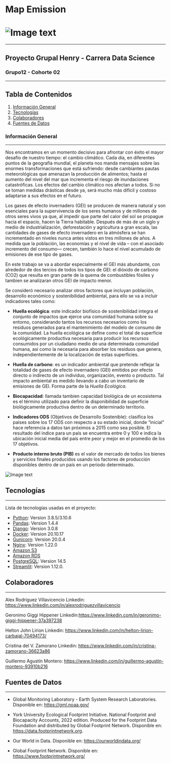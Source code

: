  # Map Emission
 # ![Image text](https://avatars.githubusercontent.com/u/111468199?s=200&v=4)
  
*** 

## Proyecto Grupal Henry - Carrera Data Science
### Grupo12 - Cohorte 02 
***
## Tabla de Contenidos
1. [Información General](#información-general)
2. [Tecnologías](#tecnologías)
3. [Colaboradores](#colaboradores)
4. [Fuentes de Datos](#fuentes-de-datos)

### Información General
***
Nos encontramos en un momento decisivo para afrontar con éxito el mayor desafío de nuestro tiempo: el cambio climático. Cada día, en diferentes puntos de la geografía mundial, el planeta nos manda mensajes sobre las enormes transformaciones que está sufriendo: desde cambiantes pautas meteorológicas que amenazan la producción de alimentos; hasta el aumento del nivel del mar que incrementa el riesgo de inundaciones catastróficas. Los efectos del cambio climático nos afectan a todos. Si no se toman medidas drásticas desde ya, será mucho más difícil y costoso adaptarse a sus efectos en el futuro.

Los gases de efecto invernadero (GEI) se producen de manera natural y son esenciales para la supervivencia de los seres humanos y de millones de otros seres vivos ya que, al impedir que parte del calor del sol se propague hacia el espacio, hacen la Tierra habitable. Después de más de un siglo y medio de industrialización, deforestación y agricultura a gran escala, las cantidades de gases de efecto invernadero en la atmósfera se han incrementado en niveles nunca antes vistos en tres millones de años. A medida que la población, las economías y el nivel de vida – con el asociado incremento del consumo— crecen, también lo hace el nivel acumulado de emisiones de ese tipo de gases.

En este trabajo se va a abordar especialmente el GEI más abundante, con alrededor de dos tercios de todos los tipos de GEI: el dióxido de carbono (CO2) que resulta en gran parte de la quema de combustibles fósiles y tambien se analizaran otros GEI de impacto menor.

Se consideró necesario analizar otros factores que incluyan población, desarrollo económico y sostenibilidad ambiental, para ello se va a incluir índicadores tales como:

* **Huella ecológica**: este indicador biofísico de sostenibilidad integra el conjunto de impactos que ejerce una comunidad humana sobre su entorno, considerando tantos los recursos necesarios como los residuos generados para el mantenimiento del modelo de consumo de la comunidad. La huella ecológica se define como el total de superficie ecológicamente productiva necesaria para producir los recursos consumidos por un ciudadano medio de una determinada comunidad humana, así como la necesaria para absorber los residuos que genera, independientemente de la localización de estas superficies.

* **Huella de carbono**: es un indicador ambiental que pretende reflejar la totalidad de gases de efecto invernadero (GEI) emitidos por efecto directo o indirecto de un individuo, organización, evento o producto. Tal impacto ambiental es medido llevando a cabo un inventario de emisiones de GEI. Forma parte de la *Huella Ecológica*.

* **Biocapacidad**: llamada tambien capacidad biológica de un ecosistema es el término utilizado para definir la disponibilidad de superficie biológicamente productiva dentro de un determinado territorio.

* **Indicadores ODS** (Objetivos de Desarrollo Sostenible):  clasifica los países sobre los 17 ODS con respecto a su estado inicial, donde “inicial” hace referencia a datos tan próximos a 2015 como sea posible. El resultado del índice para un país se encuentra entre 0 y 100 e indica la ubicación inicial media del país entre peor y mejor en el promedio de los 17 objetivos.

* **Producto interno bruto (PIB)**  es el valor de mercado de todos los bienes y servicios finales producidos usando los factores de producción disponibles dentro de un país en un periodo determinado. 




![Image text](https://www.nationalgeographic.com.es/medio/2022/01/28/emisiones-co2_52ea6c92_960x639.jpg)

## Tecnologías
***
Lista de tecnologías usadas en el proyecto:
* [Python](https://www.python.org): Version 3.8.5/3.10.6
* [Pandas](https://pandas.pydata.org/): Version 1.4.4
* [Django](https://www.djangoproject.com/): Version 3.0.8
* [Docker](https://www.docker.com/): Version 20.10.17
* [Gunicorn](https://gunicorn.org): Version 20.0.4
* [Nginx](https://www.nginx.com/): Version 1.22.0
* [Amazon S3](https://aws.amazon.com/es/s3/)
* [Amazon RDS](https://aws.amazon.com/es/rds/)
* [PostgreSQL](https://www.postgresql.org/): Version 14.5
* [Streamlit](https://streamlit.io/): Version 1.12.0.



## Colaboradores
***
Alex Rodriguez Villavicencio Linkedin: https://www.linkedin.com/in/alexrodriguezvillavicencio

Geronimo Giggi Hippener Linkedin:https://www.linkedin.com/in/geronimo-giggi-hippener-37a397238

Helton John Lirion Linkedin: https://www.linkedin.com/in/helton-lirion-carbajal-70494173/ 

Cristina del V. Zamorano Linkedin: https://www.linkedin.com/in/cristina-zamorano-36623a86

Guillermo Agustín Montero: https://www.linkedin.com/in/guillermo-agustin-montero-93910b216

## Fuentes de Datos
***
* Global Monitoring Laboratory - Earth System Research Laboratories. Disponible en: https://gml.noaa.gov/ 

* York University Ecological Footprint Initiative. National Footprint and Biocapacity Accounts, 2022 edition. Produced for the Footprint Data Foundation and distributed by Global Footprint Network. Disponible en: https://data.footprintnetwork.org.

* Our World in Data. Disponible en:  https://ourworldindata.org/

* Global Footprint Network. Disponible en:  https://www.footprintnetwork.org/